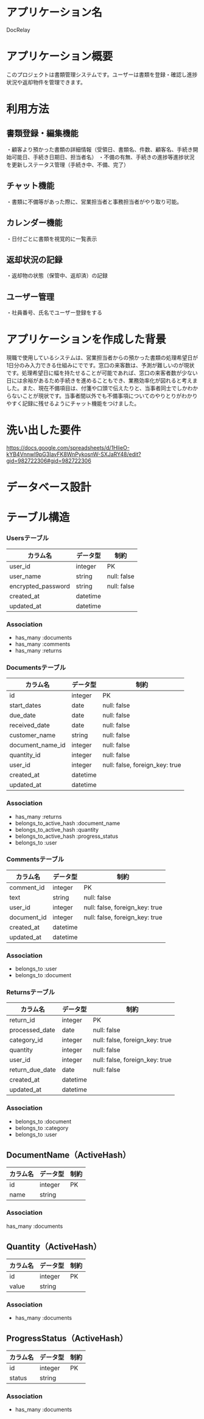 # アプリケーション名
DocRelay

# アプリケーション概要
このプロジェクトは書類管理システムです。ユーザーは書類を登録・確認し進捗状況や返却物件を管理できます。

# 利用方法
## 書類登録・編集機能
・顧客より預かった書類の詳細情報（受領日、書類名、件数、顧客名、手続き開始可能日、手続き日期日、担当者名）
・不備の有無、手続きの進捗等進捗状況を更新しステータス管理（手続き中、不備、完了）
## チャット機能
・書類に不備等があった際に、営業担当者と事務担当者がやり取り可能。
## カレンダー機能
・日付ごとに書類を視覚的に一覧表示
## 返却状況の記録
・返却物の状態（保管中、返却済）の記録
## ユーザー管理
・社員番号、氏名でユーザー登録をする

# アプリケーションを作成した背景
現職で使用しているシステムは、営業担当者からの預かった書類の処理希望日が1日分のみ入力できる仕組みにでです。窓口の来客数は、予測が難しいのが現状です。処理希望日に幅を持たせることが可能であれば、窓口の来客者数が少ない日には余裕があるため手続きを進めることもでき、業務効率化が図れると考えました。また、現在不備項目は、付箋や口頭で伝えたりと、当事者同士でしかわからないことが現状です。当事者間以外でも不備事項についてのやりとりがわかりやすく記録に残せるようにチャット機能をつけました。

# 洗い出した要件
https://docs.google.com/spreadsheets/d/1HlieO-kYB4VnnwI9pG3IavFK8WnPykosnW-SXJaRY48/edit?gid=982722306#gid=982722306

# データベース設計


# テーブル構造


### Usersテーブル

| カラム名           | データ型 | 制約        |
|-------------------|----------|------------|
| user_id           | integer  | PK         |
| user_name         | string   | null: false|
| encrypted_password| string   | null: false|
| created_at        | datetime |            |
| updated_at        | datetime |            |

### Association

- has_many :documents
- has_many :comments
- has_many :returns

### Documentsテーブル

| カラム名          | データ型 | 制約                           |
|------------------|----------|-------------------------------|
| id               | integer  | PK                            |
| start_dates      | date     | null: false                   |
| due_date         | date     | null: false                   |
| received_date    | date     | null: false                   |
| customer_name    | string   | null: false                   |
| document_name_id | integer  | null: false                   |
| quantity_id      | integer  | null: false                   |
| user_id          | integer  | null: false, foreign_key: true|
| created_at       | datetime |                               |
| updated_at       | datetime |                               |

### Association
- has_many :returns
- belongs_to_active_hash :document_name
- belongs_to_active_hash :quantity
- belongs_to_active_hash :progress_status
- belongs_to :user



### Commentsテーブル

| カラム名       | データ型   | 制約                            |
|---------------|------------|--------------------------------|
| comment_id    | integer    | PK                             |
| text          | string     | null: false                    |
| user_id       | integer    | null: false, foreign_key: true |
| document_id   | integer    | null: false, foreign_key: true |
| created_at    | datetime   |                                |
| updated_at    | datetime   |                                |

### Association
- belongs_to :user
- belongs_to :document


### Returnsテーブル

| カラム名        | データ型 | 制約                          |
|----------------|----------|--------------------------------|
| return_id      | integer  | PK                             |
| processed_date | date     | null: false                    |
| category_id    | integer  | null: false, foreign_key: true |
| quantity       | integer  | null: false                    |
| user_id        | integer  | null: false, foreign_key: true |
| return_due_date| date     | null: false                    |
| created_at     | datetime |                                |
| updated_at     | datetime |                                |

### Association
- belongs_to :document
- belongs_to :category
- belongs_to :user

## DocumentName（ActiveHash）

| カラム名      | データ型  | 制約                           |
|--------------|------------|-------------------------------|
| id           | integer    | PK                            |
| name         | string     |                               |
### Association
has_many :documents

## Quantity（ActiveHash）
|カラム名      | データ型  | 制約                             |
|--------------|------------|-------------------------------|
| id           | integer    | PK                            |
| value        | string     |                               |
### Association
- has_many :documents

## ProgressStatus（ActiveHash）
|カラム名      | データ型  | 制約                             |
|--------------|------------|-------------------------------|
| id           | integer    | PK                            |
| status       | string     |                               |
### Association
- has_many :documents